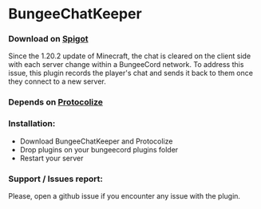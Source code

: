 # BungeeChatKeeper

### **Download on [Spigot](https://www.spigotmc.org/resources/bungeechatkeeper-dont-loose-your-chat-on-server-switch.115019/)**

Since the 1.20.2 update of Minecraft, the chat is cleared on the client side with each server change within a BungeeCord network. To address this issue, this plugin records the player's chat and sends it back to them once they connect to a new server.

### **Depends on [Protocolize](https://www.spigotmc.org/resources/protocolize-protocollib-for-bungeecord-waterfall-velocity.63778/)**

### Installation:
- Download BungeeChatKeeper and Protocolize
- Drop plugins on your bungeecord plugins folder
- Restart your server


### Support / Issues report:
Please, open a github issue if you encounter any issue with the plugin.